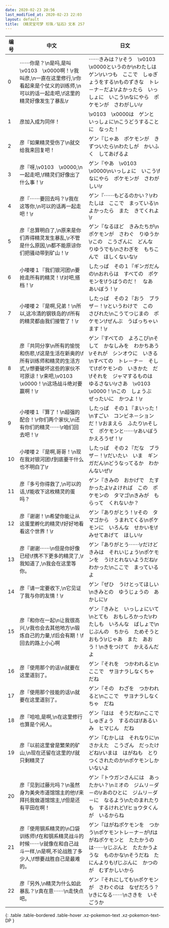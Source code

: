```yaml
---
date: 2020-02-23 20:56
last_modified_at: 2020-02-23 22:03
layout: default
title: 《精灵宝可梦 珍珠／钻石》文本 257
---
```

| 编号 | 中文 | 日文 |
| ---- | ---- | ---- |
| 0 | ⋯⋯你是？\n是吗,是叫\v0103　\x0000啊！\r我叫彦,\n一直在这里修行,\r你看起来是个仗义的训练师,\n可以的话一起走吧,\f这里的精灵好像发生了暴乱\r | ⋯⋯きみは？\rそう　\v0103　\x0000というのか\nわたしは　ゲン\rいつも　ここで　しゅぎょうをする\nものずきな　トレ－ナ－だよ\rよかったら　いっしょに　いこう\nなにやら　ポケモンが　さわがしい\r |
| 1 | 彦加入成为同伴！ | \v0103　\x0000は　ゲンと　いっしょに\nこうどうすることに　なった！ |
| 2 | 彦『如果精灵受伤了\n就交给我来回复吧！ | ゲン『じゃあ　ポケモンが　きずついたら\nわたしが　かいふく　してあげるよ |
| 3 | 彦『呀,\v0103　\x0000,\n一起走吧,\f精灵们好像出了什么事！\r | ゲン『やあ　\v0103　\x0000\nいっしょに　いこう\fなにやら　ポケモンが　さわがしい\r |
| 4 | 彦『⋯⋯要回去吗？\r我在这等你,\n可以的话再一起走吧！\r | ゲン『⋯⋯もどるのかい？\rわたしは　ここで　まっている\nよかったら　また　きてくれよ\r |
| 5 | 彦『总算明白了,\n原来是你们弄得精灵发生暴乱,\r不管是什么原因,\n都不能原谅你们把骚动带到矿山！\r | ゲン『なるほど　きみたちが\nポケモンが　さわぐ　りゆうか\rこの　こうざんに　どんな　りゆうでも\nさわぎを　もちこんで　ほしくないな\r |
| 6 | 小喽喽１『我们银河团\n要抢走所有的精灵！\f对吧,搭档！\r | したっぱ　その１『ギンガだんの\nおれらは　すべての　ポケモンを\fうばうのだ！　なあ　あいぼう！\r |
| 7 | 小喽喽２『是啊,兄弟！\n所以,这冷清的钢铁岛的\f所有的精灵都由我们接管了！\r | したっぱ　その２『おう　ブラザ－！\rというわけで　この　さびれた\nこうてつじまの　ポケモン\fぜんぶ　うばっちゃいます！\r |
| 8 | 彦『共同分享\n所有的愉悦和伤悲,\f这是生活在新奥的\f所有训练师和精灵的生活方式,\r想要破坏这些的家伙不可原谅！\r来吧,\v0103　\x0000！\n这场战斗绝对要赢啊！\r | ゲン『すべての　よろこび\nそして　かなしみを　わかちあう\rそれが　シンオウに　いきる\nすべての　トレ－ナ－　そして\fポケモンの　いきかた　だ\fそれを　ジャマするものは　ゆるさない\rさあ　\v0103　\x0000！\nこの　しょうぶ　ぜったいに　かつよ！\r |
| 9 | 小喽喽１『算了！\n超强的配合！\r你们两个家伙,\n还有你们的精灵⋯⋯\r咱们回去吧！\r | したっぱ　その１『まいった！\nすごい　コンビネ－ションだ！\rおまえら　ふたり\nそして　ポケモンと⋯⋯\rあいぼう　かえろうぜ！\r |
| 10 | 小喽喽２『是啊,哥哥！\n现在我对银河团\f到底要干什么也不明白了\r | したっぱ　その２『だな　ブラザ－！\rだいたい　いま　ギンガだん\nどうなってるか　わかんないぜ\r |
| 11 | 彦『多亏你得救了,\n可以的话,\f能收下这枚精灵的蛋吗？ | ゲン『きみの　おかげで　たすかったよ\rよければ　この　ポケモンの　タマゴ\nきみが　もらって　くれないか？ |
| 12 | 彦『谢谢！\n希望你能让从这蛋里孵化的精灵\f好好地看看这个世界！\r | ゲン『ありがとう！\rその　タマゴから　うまれてくる\nポケモンに　いろんな　せかいを\fみせてあげて　ほしい\r |
| 13 | 彦『谢谢⋯⋯\n但是你好像已经\f携不下更多的精灵了,\r我知道了,\n我会在这里等你。 | ゲン『ありがとう⋯⋯\rだけど　きみは　それいじょう\nポケモンを　うけとれないようだね\rわかった\nここで　まっているよ |
| 14 | 彦『请一定要收下,\n它见证了我与你的友情！\r | ゲン『ぜひ　うけとってほしい\nきみとの　ゆうじょうの　あかしに\r |
| 15 | 彦『和你在一起\n让我很高兴,\r我也会去其他地方\n锻炼自己的力量,\f后会有期！\f回去的路上小心啊 | ゲン『きみと　いっしょにいて\nとても　おもしろかった\rわたしも　いろんな　ばしょで\nじぶんの　ちから　ためそうと　おもう\rじゃあ　また　あおう！\nきをつけて　かえるんだよ |
| 16 | 彦『使用那个的话\n就要在这里道别了。 | ゲン『それを　つかわれると\nここで　サヨナラしなくちゃ　だね |
| 17 | 彦『使用那个技能的话\n就要在这里道别了。 | ゲン『その　わざを　つかわれると\nここで　サヨナラしなくちゃ　だね |
| 18 | 彦『哈哈,是啊,\n在这里修行也算是个闲人。 | ゲン『はは　そうだね\nここで　しゅぎょう　するのは\fあるいみ　ヒマじん　だね |
| 19 | 彦『以前这里曾是繁荣的矿山,\n现在还留在这里的\f就只剩精灵了 | ゲン『むかしは　それなりに\nさかえた　こうざん　だったけどね\rいまは　はがねも　とりつくされたのか\nポケモンしか　いないよ |
| 20 | 彦『见到过藤元吗？\n虽然身为美央市道馆馆主的他\f来拜托我做道馆馆主,\f但是还有平田在啊！ | ゲン『トウガンさんには　あったかい？\nミオの　ジムリ－ダ－の\rあのひとに　ジムリ－ダ－に　なるよう\nたのまれたりも　するけれど\fヒョウタくんが　いるからね |
| 21 | 彦『使用钢系精灵的\n口袋训练师\f在和钢系精灵战斗的时候⋯⋯\r就像在和自己战斗一样,\n是啊,不论战胜了多少人,\f想要战胜自己是最难的。 | ゲン『はがねポケモンを　つかう\nポケモントレ－ナ－が\fはがねポケモンと　たたかうのは⋯⋯\rじぶんと　たたかうような　ものかな\nそうだね　たにんよりも\fじぶんに　かつのが　むずかしいから |
| 22 | 彦『另外,\n精灵为什么如此暴乱？\r真在意⋯⋯\n走快点吧。 | ゲン『それにしても\nポケモンが　さわぐのは　なぜだろう？\rきになる⋯⋯\nさきを　いそごうか |
{: .table .table-bordered .table-hover .xz-pokemon-text .xz-pokemon-text-DP }